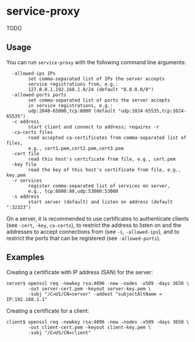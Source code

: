 # service-proxy

TODO

## Usage

You can run `service-proxy` with the following command line arguments:

```
  -allowed-ips IPs
        set comma-separated list of IPs the server accepts
        service registrations from, e.g.:
        127.0.0.1,192.168.1.0/24 (default "0.0.0.0/0")
  -allowed-ports ports
        set comma-separated list of ports the server accepts
        in service registrations, e.g.:
        udp:2048-65000,tcp:8000 (default "udp:1024-65535,tcp:1024-65535")
  -c address
        start client and connect to address; requires -r
  -ca-certs files
        read accepted ca-certificates from comma-separated list of files,
        e.g., cert1.pem,cert2.pem,cert3.pem
  -cert file
        read this host's certificate from file, e.g., cert.pem
  -key file
        read the key of this host's certificate from file, e.g., key.pem
  -r services
        register comma-separated list of services on server,
        e.g., tcp:8000:80,udp:53000:53000
  -s address
        start server (default) and listen on address (default ":32323")
```

On a server, it is recommended to use certificates to authenticate clients (see
`-cert`, `-key`, `ca-certs`), to restrict the address to listen on and the
addresses to accept connections from (see `-s`, `-allowed-ips`), and to
restrict the ports that can be registered (see `-allowed-ports`).

## Examples

Creating a certificate with IP address (SAN) for the server:

```
server$ openssl req -newkey rsa:4096 -new -nodes -x509 -days 3650 \
        -out server-cert.pem -keyout server-key.pem \
        -subj "/C=US/CN=server" -addext "subjectAltName = IP:192.168.1.1"
```

Creating a certificate for a client:

```
client$ openssl req -newkey rsa:4096 -new -nodes -x509 -days 3650 \
        -out client-cert.pem -keyout client-key.pem \
        -subj "/C=US/CN=client"
```
